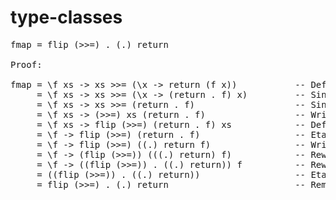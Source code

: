 # type-classes

<pre>
fmap = flip (>>=) . (.) return

Proof:

fmap = \f xs -> xs >>= (\x -> return (f x))           -- Defn of >>=
     = \f xs -> xs >>= (\x -> (return . f) x)         -- Since: f (g x) = (f . g) x
     = \f xs -> xs >>= (return . f)                   -- Since, by eta-reduction: \x -> f x = f
     = \f xs -> (>>=) xs (return . f)                 -- Writing >>= as prefix function from infix notation
     = \f xs -> flip (>>=) (return . f) xs            -- Defn of flip
     = \f -> flip (>>=) (return . f)                  -- Eta-reduction
     = \f -> flip (>>=) ((.) return f)                -- Writing (.) as prefix function
     = \f -> (flip (>>=)) (((.) return) f)            -- Rewrite with redundant parens, as f (g x)
     = \f -> ((flip (>>=)) . ((.) return)) f          -- Rewrite f (g x) as (f . g) x
     = ((flip (>>=)) . ((.) return))                  -- Eta-reduction
     = flip (>>=) . (.) return                        -- Remove redundant parens
</pre>
